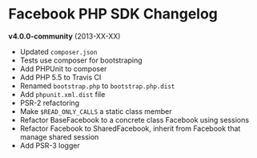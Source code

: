 Facebook PHP SDK Changelog
==========================

__v4.0.0-community__ (2013-XX-XX)

* Updated `composer.json`
* Tests use composer for bootstraping
* Add PHPUnit to composer
* Add PHP 5.5 to Travis CI
* Renamed `bootstrap.php` to `bootstrap.php.dist`
* Add `phpunit.xml.dist` file
* PSR-2 refactoring
* Make `$READ_ONLY_CALLS` a static class member
* Refactor BaseFacebook to a concrete class Facebook using sessions
* Refactor Facebook to SharedFacebook, inherit from Facebook
  that manage shared session
* Add PSR-3 logger